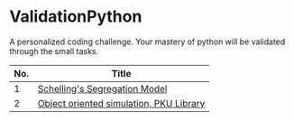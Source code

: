 # ValidationPython

A personalized coding challenge. Your mastery of python will be validated through the small tasks.

| No. | Title |
| --- | --- |
| 1 | [Schelling's Segregation Model](./Ch1/ch1.md) |
| 2 | [Object oriented simulation, PKU Library](./Ch2/Ch2.md) |